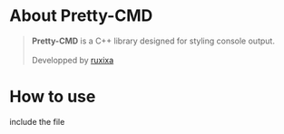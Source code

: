 # About Pretty-CMD

> **Pretty-CMD** is a C++ library designed for styling console output.
> <br>
> <br>
> Developped by [ruxixa](https://github.com/ruxixa)

# How to use
include the file




